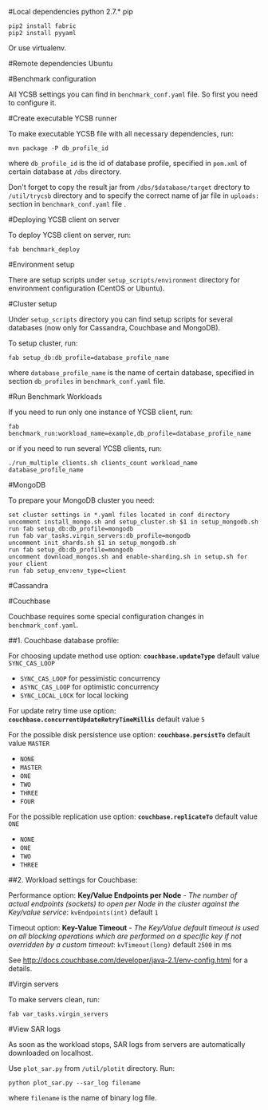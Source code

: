 #Local dependencies
    python 2.7.*
    pip
    
    pip2 install fabric  
    pip2 install pyyaml  
      
Or use virtualenv. 

#Remote dependencies
    Ubuntu


#Benchmark configuration

All YCSB settings you can find in `benchmark_conf.yaml` file.
So first you need to configure it.

#Create executable YCSB runner

To make executable YCSB file with all necessary dependencies, run:

    mvn package -P db_profile_id

where `db_profile_id` is the id of database profile, specified in `pom.xml` of certain database at `/dbs` directory.

Don't forget to copy the result jar from `/dbs/$database/target` drectory to `/util/trycsb` directory and
to specify the correct name of jar file in `uploads:` section in `benchmark_conf.yaml` file .

#Deploying YCSB client on server

To deploy YCSB client on server, run:

    fab benchmark_deploy

#Environment setup

There are setup scripts under `setup_scripts/environment` directory for environment configuration (CentOS or Ubuntu).

#Cluster setup

Under `setup_scripts` directory you can find setup scripts for several databases (now only for Cassandra, Couchbase and MongoDB).

To setup cluster, run:

    fab setup_db:db_profile=database_profile_name

where `database_profile_name` is the name of certain database, specified in section `db_profiles` in `benchmark_conf.yaml` file.

#Run Benchmark Workloads

If you need to run only one instance of YCSB client, run:

    fab benchmark_run:workload_name=example,db_profile=database_profile_name

or if you need to run several YCSB clients, run:

    ./run_multiple_clients.sh clients_count workload_name database_profile_name

#MongoDB

To prepare your MongoDB cluster you need:

    set cluster settings in *.yaml files located in conf directory
    uncomment install_mongo.sh and setup_cluster.sh $1 in setup_mongodb.sh
    run fab setup_db:db_profile=mongodb
    run fab var_tasks.virgin_servers:db_profile=mongodb
    uncomment init_shards.sh $1 in setup_mongodb.sh
    run fab setup_db:db_profile=mongodb
    uncomment download_mongos.sh and enable-sharding.sh in setup.sh for your client
    run fab setup_env:env_type=client

#Cassandra

#Couchbase

Couchbase requires some special configuration changes in `benchmark_conf.yaml`.

##1. Couchbase database profile:

For choosing update method use option:
**`couchbase.updateType`** default value `SYNC_CAS_LOOP`

* `SYNC_CAS_LOOP` for pessimistic concurrency
* `ASYNC_CAS_LOOP` for optimistic concurrency
* `SYNC_LOCAL_LOCK` for local locking

For update retry time use option:
**`couchbase.concurrentUpdateRetryTimeMillis`** default value `5`

For the possible disk persistence use option:
**`couchbase.persistTo`** default value `MASTER`

* `NONE`
* `MASTER`
* `ONE`
* `TWO`
* `THREE`
* `FOUR`

For the possible replication use option:
**`couchbase.replicateTo`** default value `ONE`

* `NONE`
* `ONE`
* `TWO`
* `THREE`

##2. Workload settings for Couchbase:

Performance option: **Key/Value Endpoints per Node** - *The number of actual endpoints (sockets) to open per Node in the cluster against the Key/value service*:
`kvEndpoints(int)` default `1`

Timeout option: **Key-Value Timeout** - *The Key/Value default timeout is used on all blocking operations which are performed on a specific key if not overridden by a custom timeout*:
`kvTimeout(long)` default `2500` in ms

See http://docs.couchbase.com/developer/java-2.1/env-config.html for a details.

#Virgin servers

To make servers clean, run:

    fab var_tasks.virgin_servers

#View SAR logs

As soon as the workload stops, SAR logs from servers are automatically downloaded on localhost.

Use `plot_sar.py` from `/util/plotit` directory. Run:

    python plot_sar.py --sar_log filename

where `filename` is the name of binary log file.